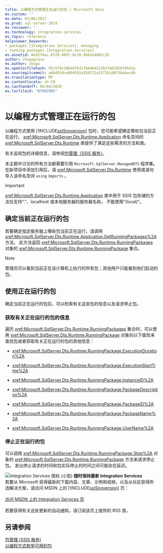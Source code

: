 ```yaml
---
title: 以编程方式管理正在运行的包 | Microsoft Docs
ms.custom: ''
ms.date: 03/06/2017
ms.prod: sql-server-2014
ms.reviewer: ''
ms.technology: integration-services
ms.topic: reference
helpviewer_keywords:
- packages [Integration Services], managing
- running packages [Integration Services]
ms.assetid: 0e91f4ac-6f29-40d7-8c28-9b82e4802c35
author: chugugrace
ms.author: chugu
ms.openlocfilehash: 95c5f9c28b407631764d64523b37a6295870542a
ms.sourcegitcommit: ad4d92dce894592a259721a1571b1d8736abacdb
ms.translationtype: MT
ms.contentlocale: zh-CN
ms.lasthandoff: 08/04/2020
ms.locfileid: "87692992"
---
```

# <a name="managing-running-packages-programmatically"></a>以编程方式管理正在运行的包
  以编程方式使用 [!INCLUDE[ssISnoversion](../../includes/ssisnoversion-md.md)] 包时，您可能希望确定哪些包当前正在运行。 <xref:Microsoft.SqlServer.Dts.Runtime.Application> 命名空间的 <xref:Microsoft.SqlServer.Dts.Runtime> 类提供了满足这些需求的方法和类。  
  
 有关监视包的详细信息，请参阅[包管理（SSIS 服务）](../service/package-management-ssis-service.md)。  
  
 本主题中讨论的所有方法都需要引用 `Microsoft.SqlServer.ManagedDTS` 程序集。 在新项目中添加引用后，请 <xref:Microsoft.SqlServer.Dts.Runtime> 使用或语句导入该命名空间 `using` `Imports` 。  
  
> [!IMPORTANT]  
>  <xref:Microsoft.SqlServer.Dts.Runtime.Application> 类中用于 SSIS 包存储的方法仅支持“.”、localhost 或本地服务器的服务器名称。 不能使用“(local)”。  
  
## <a name="determining-which-packages-are-currently-running"></a>确定当前正在运行的包  
 若要确定指定服务器上哪些包当前正在运行，请调用 <xref:Microsoft.SqlServer.Dts.Runtime.Application.GetRunningPackages%2A> 方法。 此方法返回 <xref:Microsoft.SqlServer.Dts.Runtime.RunningPackages> 对象的 <xref:Microsoft.SqlServer.Dts.Runtime.RunningPackage> 集合。  
  
> [!NOTE]  
>  管理员可以看到当前正在该计算机上执行的所有包；其他用户只能看到他们启动的包。  
  
## <a name="working-with-running-packages"></a>使用正在运行的包  
 确定当前正在运行的包后，可以检索有关这些包的信息以及请求停止包。  
  
### <a name="getting-information-about-a-running-package"></a>获取有关正在运行的包的信息  
 遍历 <xref:Microsoft.SqlServer.Dts.Runtime.RunningPackages> 集合时，可以使用 <xref:Microsoft.SqlServer.Dts.Runtime.RunningPackage> 对象的以下属性来查找包或者获取有关正在运行的包的其他信息：  
  
-   <xref:Microsoft.SqlServer.Dts.Runtime.RunningPackage.ExecutionDuration%2A>  
  
-   <xref:Microsoft.SqlServer.Dts.Runtime.RunningPackage.ExecutionStartTime%2A>  
  
-   <xref:Microsoft.SqlServer.Dts.Runtime.RunningPackage.InstanceID%2A>  
  
-   <xref:Microsoft.SqlServer.Dts.Runtime.RunningPackage.PackageDescription%2A>  
  
-   <xref:Microsoft.SqlServer.Dts.Runtime.RunningPackage.PackageID%2A>  
  
-   <xref:Microsoft.SqlServer.Dts.Runtime.RunningPackage.PackageName%2A>  
  
-   <xref:Microsoft.SqlServer.Dts.Runtime.RunningPackage.UserName%2A>  
  
### <a name="stopping-a-running-package"></a>停止正在运行的包  
 可以调用 <xref:Microsoft.SqlServer.Dts.Runtime.RunningPackage.Stop%2A> 对象的 <xref:Microsoft.SqlServer.Dts.Runtime.RunningPackage> 方法来请求停止包。 发出停止请求的时间和包实际停止的时间之间可能存在延迟。  
  
![Integration Services 图标 (小型) ](../media/dts-16.gif "集成服务图标（小）")  **随时保持最新 Integration Services**<br /> 若要从 Microsoft 获得最新的下载内容、文章、示例和视频，以及从社区获得所选解决方案，请访问 MSDN 上的 [!INCLUDE[ssISnoversion](../../includes/ssisnoversion-md.md)] 页：<br /><br /> [访问 MSDN 上的 Integration Services 页](https://go.microsoft.com/fwlink/?LinkId=136655)<br /><br /> 若要获得有关这些更新的自动通知，请订阅该页上提供的 RSS 源。  
  
## <a name="see-also"></a>另请参阅  
 [包管理 &#40;SSIS 服务&#41;](../service/package-management-ssis-service.md)   
 [以编程方式枚举可用的包](../run-manage-packages-programmatically/enumerating-available-packages-programmatically.md)  
  
  
